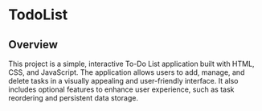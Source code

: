 # TodoList
## Overview
This project is a simple, interactive To-Do List application built with HTML, CSS, and JavaScript. The application allows users to add, manage, and delete tasks in a visually appealing and user-friendly interface. It also includes optional features to enhance user experience, such as task reordering and persistent data storage.

